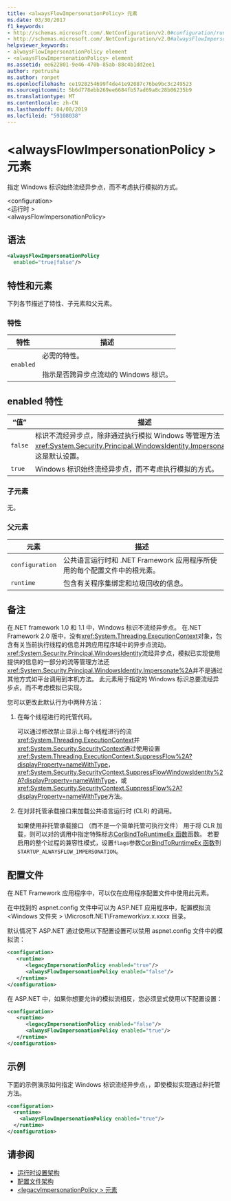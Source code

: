 ```yaml
---
title: <alwaysFlowImpersonationPolicy> 元素
ms.date: 03/30/2017
f1_keywords:
- http://schemas.microsoft.com/.NetConfiguration/v2.0#configuration/runtime/alwaysFlowImpersonationPolicy
- http://schemas.microsoft.com/.NetConfiguration/v2.0#alwaysFlowImpersonationPolicy
helpviewer_keywords:
- alwaysFlowImpersonationPolicy element
- <alwaysFlowImpersonationPolicy> element
ms.assetid: ee622801-9e46-470b-85ab-88c4b1dd2ee1
author: rpetrusha
ms.author: ronpet
ms.openlocfilehash: ce1928254699f4de41e92087c76be9bc3c249523
ms.sourcegitcommit: 5b6d778ebb269ee6684fb57ad69a8c28b06235b9
ms.translationtype: MT
ms.contentlocale: zh-CN
ms.lasthandoff: 04/08/2019
ms.locfileid: "59108038"
---
```

# <a name="alwaysflowimpersonationpolicy-element"></a>\<alwaysFlowImpersonationPolicy > 元素
指定 Windows 标识始终流经异步点，而不考虑执行模拟的方式。  
  
 \<configuration>  
\<运行时 >  
\<alwaysFlowImpersonationPolicy>  
  
## <a name="syntax"></a>语法  
  
```xml  
<alwaysFlowImpersonationPolicy    
  enabled="true|false"/>  
```  
  
## <a name="attributes-and-elements"></a>特性和元素  
 下列各节描述了特性、子元素和父元素。  
  
### <a name="attributes"></a>特性  
  
|特性|描述|  
|---------------|-----------------|  
|`enabled`|必需的特性。<br /><br /> 指示是否跨异步点流动的 Windows 标识。|  
  
## <a name="enabled-attribute"></a>enabled 特性  
  
|“值”|描述|  
|-----------|-----------------|  
|`false`|标识不流经异步点，除非通过执行模拟 Windows 等管理方法<xref:System.Security.Principal.WindowsIdentity.Impersonate%2A>。 这是默认设置。|  
|`true`|Windows 标识始终流经异步点，而不考虑执行模拟的方式。|  
  
### <a name="child-elements"></a>子元素  
 无。  
  
### <a name="parent-elements"></a>父元素  
  
|元素|描述|  
|-------------|-----------------|  
|`configuration`|公共语言运行时和 .NET Framework 应用程序所使用的每个配置文件中的根元素。|  
|`runtime`|包含有关程序集绑定和垃圾回收的信息。|  
  
## <a name="remarks"></a>备注  
 在.NET framework 1.0 和 1.1 中，Windows 标识不流经异步点。 在.NET Framework 2.0 版中，没有<xref:System.Threading.ExecutionContext>对象，包含有关当前执行线程的信息并跨应用程序域中的异步点流动。 <xref:System.Security.Principal.WindowsIdentity>流经异步点，模拟已实现使用提供的信息的一部分的流等管理方法还<xref:System.Security.Principal.WindowsIdentity.Impersonate%2A>并不是通过其他方式如平台调用到本机方法。 此元素用于指定的 Windows 标识总要流经异步点，而不考虑模拟已实现。  
  
 您可以更改此默认行为中两种方法：  
  
1.  在每个线程进行的托管代码。  
  
     可以通过修改禁止显示上每个线程进行的流<xref:System.Threading.ExecutionContext>并<xref:System.Security.SecurityContext>通过使用设置<xref:System.Threading.ExecutionContext.SuppressFlow%2A?displayProperty=nameWithType>， <xref:System.Security.SecurityContext.SuppressFlowWindowsIdentity%2A?displayProperty=nameWithType>，或<xref:System.Security.SecurityContext.SuppressFlow%2A?displayProperty=nameWithType>方法。  
  
2.  在对非托管承载接口来加载公共语言运行时 (CLR) 的调用。  
  
     如果使用非托管承载接口 （而不是一个简单托管可执行文件） 用于将 CLR 加载，则可以对的调用中指定特殊标志[CorBindToRuntimeEx 函数](../../../../../docs/framework/unmanaged-api/hosting/corbindtoruntimeex-function.md)函数。 若要启用的整个过程的兼容性模式，设置`flags`参数[CorBindToRuntimeEx 函数](../../../../../docs/framework/unmanaged-api/hosting/corbindtoruntimeex-function.md)到`STARTUP_ALWAYSFLOW_IMPERSONATION`。  
  
## <a name="configuration-file"></a>配置文件  
 在.NET Framework 应用程序中，可以仅在应用程序配置文件中使用此元素。  
  
 在中找到的 aspnet.config 文件中可以为 ASP.NET 应用程序中，配置模拟流\<Windows 文件夹 > \Microsoft.NET\Framework\vx.x.xxxx 目录。  
  
 默认情况下 ASP.NET 通过使用以下配置设置可以禁用 aspnet.config 文件中的模拟流：  
  
```xml
<configuration>  
   <runtime>  
      <legacyImpersonationPolicy enabled="true"/>  
      <alwaysFlowImpersonationPolicy enabled="false"/>  
   </runtime>  
</configuration>  
```  
  
 在 ASP.NET 中，如果你想要允许的模拟流相反，您必须显式使用以下配置设置：  
  
```xml  
<configuration>  
   <runtime>  
      <legacyImpersonationPolicy enabled="false"/>  
      <alwaysFlowImpersonationPolicy enabled="true"/>  
   </runtime>  
</configuration>  
```  
  
## <a name="example"></a>示例  
 下面的示例演示如何指定 Windows 标识流经异步点，，即使模拟实现通过非托管方法。  
  
```xml  
<configuration>  
  <runtime>  
    <alwaysFlowImpersonationPolicy enabled="true"/>  
  </runtime>  
</configuration>  
```  
  
## <a name="see-also"></a>请参阅

- [运行时设置架构](../../../../../docs/framework/configure-apps/file-schema/runtime/index.md)
- [配置文件架构](../../../../../docs/framework/configure-apps/file-schema/index.md)
- [\<legacyImpersonationPolicy > 元素](../../../../../docs/framework/configure-apps/file-schema/runtime/legacyimpersonationpolicy-element.md)
